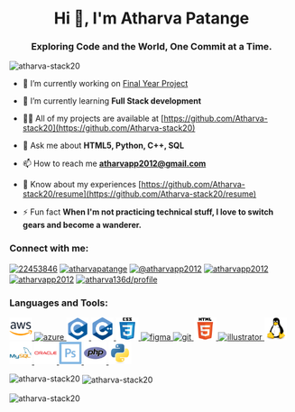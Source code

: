 <h1 align="center">Hi 👋, I'm Atharva Patange</h1>
<h3 align="center">Exploring Code and the World, One Commit at a Time.</h3>

<p align="left"> <img src="https://komarev.com/ghpvc/?username=atharva-stack20&label=Profile%20views&color=0e75b6&style=flat" alt="atharva-stack20" /> </p>

- 🔭 I’m currently working on [Final Year Project](https://github.com/Atharva-stack20/finalyearproject)

- 🌱 I’m currently learning **Full Stack development**

- 👨‍💻 All of my projects are available at [https://github.com/Atharva-stack20](https://github.com/Atharva-stack20)

- 💬 Ask me about **HTML5, Python, C++, SQL**

- 📫 How to reach me **atharvapp2012@gmail.com**

- 📄 Know about my experiences [https://github.com/Atharva-stack20/resume](https://github.com/Atharva-stack20/resume)

- ⚡ Fun fact **When I'm not practicing technical stuff, I love to switch gears and become a wanderer.**

<h3 align="left">Connect with me:</h3>
<p align="left">
<a href="https://stackoverflow.com/users/22453846" target="blank"><img align="center" src="https://raw.githubusercontent.com/rahuldkjain/github-profile-readme-generator/master/src/images/icons/Social/stack-overflow.svg" alt="22453846" height="30" width="40" /></a>
<a href="https://kaggle.com/atharvapatange" target="blank"><img align="center" src="https://raw.githubusercontent.com/rahuldkjain/github-profile-readme-generator/master/src/images/icons/Social/kaggle.svg" alt="atharvapatange" height="30" width="40" /></a>
<a href="https://medium.com/@atharvapp2012" target="blank"><img align="center" src="https://raw.githubusercontent.com/rahuldkjain/github-profile-readme-generator/master/src/images/icons/Social/medium.svg" alt="@atharvapp2012" height="30" width="40" /></a>
<a href="https://www.hackerrank.com/atharvapp2012" target="blank"><img align="center" src="https://raw.githubusercontent.com/rahuldkjain/github-profile-readme-generator/master/src/images/icons/Social/hackerrank.svg" alt="atharvapp2012" height="30" width="40" /></a>
<a href="https://www.leetcode.com/atharvapp2012" target="blank"><img align="center" src="https://raw.githubusercontent.com/rahuldkjain/github-profile-readme-generator/master/src/images/icons/Social/leet-code.svg" alt="atharvapp2012" height="30" width="40" /></a>
<a href="https://auth.geeksforgeeks.org/user/atharva136d/profile" target="blank"><img align="center" src="https://raw.githubusercontent.com/rahuldkjain/github-profile-readme-generator/master/src/images/icons/Social/geeks-for-geeks.svg" alt="atharva136d/profile" height="30" width="40" /></a>
</p>

<h3 align="left">Languages and Tools:</h3>
<p align="left"> <a href="https://aws.amazon.com" target="_blank" rel="noreferrer"> <img src="https://raw.githubusercontent.com/devicons/devicon/master/icons/amazonwebservices/amazonwebservices-original-wordmark.svg" alt="aws" width="40" height="40"/> </a> <a href="https://azure.microsoft.com/en-in/" target="_blank" rel="noreferrer"> <img src="https://www.vectorlogo.zone/logos/microsoft_azure/microsoft_azure-icon.svg" alt="azure" width="40" height="40"/> </a> <a href="https://www.cprogramming.com/" target="_blank" rel="noreferrer"> <img src="https://raw.githubusercontent.com/devicons/devicon/master/icons/c/c-original.svg" alt="c" width="40" height="40"/> </a> <a href="https://www.w3schools.com/cpp/" target="_blank" rel="noreferrer"> <img src="https://raw.githubusercontent.com/devicons/devicon/master/icons/cplusplus/cplusplus-original.svg" alt="cplusplus" width="40" height="40"/> </a> <a href="https://www.w3schools.com/css/" target="_blank" rel="noreferrer"> <img src="https://raw.githubusercontent.com/devicons/devicon/master/icons/css3/css3-original-wordmark.svg" alt="css3" width="40" height="40"/> </a> <a href="https://www.figma.com/" target="_blank" rel="noreferrer"> <img src="https://www.vectorlogo.zone/logos/figma/figma-icon.svg" alt="figma" width="40" height="40"/> </a> <a href="https://git-scm.com/" target="_blank" rel="noreferrer"> <img src="https://www.vectorlogo.zone/logos/git-scm/git-scm-icon.svg" alt="git" width="40" height="40"/> </a> <a href="https://www.w3.org/html/" target="_blank" rel="noreferrer"> <img src="https://raw.githubusercontent.com/devicons/devicon/master/icons/html5/html5-original-wordmark.svg" alt="html5" width="40" height="40"/> </a> <a href="https://www.adobe.com/in/products/illustrator.html" target="_blank" rel="noreferrer"> <img src="https://www.vectorlogo.zone/logos/adobe_illustrator/adobe_illustrator-icon.svg" alt="illustrator" width="40" height="40"/> </a> <a href="https://www.linux.org/" target="_blank" rel="noreferrer"> <img src="https://raw.githubusercontent.com/devicons/devicon/master/icons/linux/linux-original.svg" alt="linux" width="40" height="40"/> </a> <a href="https://www.mysql.com/" target="_blank" rel="noreferrer"> <img src="https://raw.githubusercontent.com/devicons/devicon/master/icons/mysql/mysql-original-wordmark.svg" alt="mysql" width="40" height="40"/> </a> <a href="https://www.oracle.com/" target="_blank" rel="noreferrer"> <img src="https://raw.githubusercontent.com/devicons/devicon/master/icons/oracle/oracle-original.svg" alt="oracle" width="40" height="40"/> </a> <a href="https://www.photoshop.com/en" target="_blank" rel="noreferrer"> <img src="https://raw.githubusercontent.com/devicons/devicon/master/icons/photoshop/photoshop-line.svg" alt="photoshop" width="40" height="40"/> </a> <a href="https://www.php.net" target="_blank" rel="noreferrer"> <img src="https://raw.githubusercontent.com/devicons/devicon/master/icons/php/php-original.svg" alt="php" width="40" height="40"/> </a> <a href="https://www.python.org" target="_blank" rel="noreferrer"> <img src="https://raw.githubusercontent.com/devicons/devicon/master/icons/python/python-original.svg" alt="python" width="40" height="40"/> </a> </p>

<p><img align="left" src="https://github-readme-stats.vercel.app/api/top-langs?username=atharva-stack20&show_icons=true&locale=en&layout=compact" alt="atharva-stack20" /></p>

<p>&nbsp;<img align="center" src="https://github-readme-stats.vercel.app/api?username=atharva-stack20&show_icons=true&locale=en" alt="atharva-stack20" /></p>

<p><img align="center" src="https://github-readme-streak-stats.herokuapp.com/?user=atharva-stack20&" alt="atharva-stack20" /></p>
